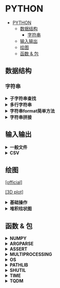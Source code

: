 # PYTHON

- [PYTHON](#python)
  - [数据结构](#数据结构)
    - [字符串](#字符串)
  - [输入输出](#输入输出)
  - [绘图](#绘图)
  - [函数 & 包](#函数--包)

## 数据结构

### 字符串

<details>
<summary><b>子字符串查找</b></summary>

`str.find(sub,start,end)`

返回第一个子字符串的初始索引；若没找到，返回`-1`。

</details>

<details>
<summary><b>多行字符串</b></summary>

```python3
print("""Hello!
Welcome!
Goodbye!"""
)
```

```bash
Hello!
Welcome!
Goodbye!
```

尽量不要缩进，否则输出也有缩进。

</details>

<details>
<summary><b>字符串format简单方法</b></summary>

应该是3.8的新特性。

```python3
name = 'Ryan'
print(f'My name is {name}.')
```

```bash
My name is Ryan.
```

</details>

<details>
<summary><b>字符串拼接</b></summary>

```python3
a = 'Hello ' + 'World!'
print(a)

b = (
    'Hello '
    'World!'
    )
print(b)
```

```bash
Hello World!
Hello World!
```

注意，第二种写法没有逗号，否则就变成tuple了。

</details>

## 输入输出

<details>
<summary><b>一般文件</b></summary>

```python3
fp = open("xxx.txt", 'w')
fp.write("haha\nhaha")
fp.close()
```

逐行读：

```python3
while True:
    line = fp.readline()
    if not line:
        break
```

numpy提供了更快的二进制读写方式：`np.fromfile(fp, dtype=np.uint8, count=block_size)`

</details>

<details>
<summary><b>CSV</b></summary>

一般文件读取方法：

```python3
import csv

csv_path = 'demo.csv'

# read
csv_fp = open(csv_path, 'r', newline='')
reader = csv.reader(csv_fp)
for line_list in reader:
    print(line_list)

# write
csv_fp = open(csv_path, 'w', newline='')
writer = csv.writer(csv_fp)
writer.writerow(['index_vid','psnr_ori','psnr_enh','dpsnr','name_vid'])

csv_fp.close()
```

更智能：

```python3
import pandas as pd

df = pd.read_csv(csv_file)
saved_column = df.column_name  # you can also use df['column_name']
```

</details>

## 绘图

[[official]](https://matplotlib.org/tutorials/introductory/pyplot.html)

[[3D plot]](https://blog.csdn.net/u014636245/article/details/82799573)

<details>
<summary><b>基础操作</b></summary>

```python3
import matplotlib.pyplot as plt

plt.plot(result)

plt.title(f'dMSE, QP={qp}')
plt.xlabel('TV')
plt.ylabel('dMSE')

plt.show()

plt.savefig('demo.png')
```

</details>

<details>
<summary><b>堆积柱状图</b></summary>

每次`bar`都建立在底层bar之上。

```python3
plt.bar(index_lst, new_y_lst, width=3, bottom=old_y_acc_lst)
```

默认hold，直至`plt.show()`

</details>

## 函数 & 包

<details>
<summary><b>NUMPY</b></summary>

> random

```python3
np.random.choice(a_list)
```

从列表或迭代器中随机选一个。

> reshape

`resize`没有返回值，`reshape`有。

</details>

<details>
<summary><b>ARGPARSE</b></summary>

> 常规用法

- 设置长+短命名，注意引用时为长命名。
- 设置默认值，使用时可缺省，方便。
- 写一段话，描述参数的含义，方便理解。

```python3
import argparse

parser = argparse.ArgumentParser()
parser.add_argument('-io_v', '--io_val', type=str, \
    default="disk", \
    help="IO backend for validation: (lmdb | disk*)."
    )

opts = parser.parse_args()
print(opts.io_val)

opts_dict = vars(opts)  # 转换成字典，方便log逐行打印
log_fp.write(opts_dict['io_val'] + '\n')
```

> 输入列表

```python3
parser = argparse.ArgumentParser()
parser.add_argument('gpu', metavar='N', type=int, nargs='+')
args = parser.parse_args()
print(args.gpu)

python test.py 0 1 2 3
```

有时可以对参数分组（例如训练集和测试集都有相同含义的参数）：

```python3
group1 = parser.add_argument_group("group 1")
group2 = parser.add_argument_group("group 2")

group1.add_argument("--option1")
group2.add_argument("--option2")
```

</details>

<details>
<summary><b>ASSERT</b></summary>

```python3
assert not op.exists(a_path), "ALREADY EXISTS!"

a = "haha"
b = "hahha"
assert a in b, (f"{a} is not in "
    f"{b}!")
```

</details>

<details>
<summary><b>MULTIPROCESSING</b></summary>

> Pool of Workers

- `apply_async`：支持异步，非阻塞，返回结果后回调。
- `map`：阻塞，直至结果返回。
- `close`：关闭进程池，不再接受新任务。
- `join`：主进程阻塞，等待子进程退出。要在`close`后使用。

```python3
import multiprocessing as mp
import time


def func_demo(proc_id):
    print(f"start {proc_id}")
    time.sleep(3)
    print(f"end {proc_id}")


if __name__ == '__main__':  # windows下要写在里面
    pool = mp.Pool(processes=2)  # 最多2个进程并行
    proc_id_list = list(range(4)) # 0 -> 3
    for proc_id in proc_id_list:
        pool.apply_async(func=func_demo, args=(proc_id, ))
    pool.close()  # 禁止新进程加入
    pool.join()  # 阻塞，等所有子进程结束（再完成后面代码）
```

```bash
start 0
start 1
end 0
end 1
start 2
start 3
end 2
end 3
```

可以看到，同时只有2个进程并行。即当0和1执行后，循环阻塞，直至0结束后，2或3才开始执行。

> 代码记录

曾经在`pool.apply_asygn(func)`外面写`pbar.update()`。

后果就是，pbar速度飞快，然而`func()`却没有执行完。

通过查看htop可知，`apply_sygn(func)`是创建了众多进程，并且不受外部代码影响（不堵塞），直到`pool.close()`。

因此，`pbar.update()`最好放到`callback()`内部。否则进度是虚假的。

```python3
...
callback=lambda x :pbar.update(1)
```

注意得有一个形参x。因为callback必须接收参数，哪怕是无用的。
能放到`func()`里吗？貌似可以，但冲突很严重，速度慢。

> 背景知识

[[进程 vs. 线程]](https://zhuanlan.zhihu.com/p/76343641)

当我们启动程序时，系统中至少启动了一个对应进程。而一个进程可以包含多个线程。
这些线程可以共享进程空间中的内存空间。如果不加以管理，程序容易发生逻辑错误。
因此常用锁或信号量等机制来限制公共资源的使用。

作者开启了python中的多线程，发现单线程和多线程在速度上几乎没有区别。
原因：在python中，同一时刻只有一个线程运行，约束方式即GIL锁。
因此，python的多线程不是并行，而是并发。

![python-1](../imgs/python-1.jpg)

如图，python在工作一段时间（check interval）后，会主动释放GIL，让其他线程也参与工作。
在python3中，该间隔为15ms。

为了sidestep GIL问题，我们可以使用多进程而不是多线程。
由于不同进程是在不同GPU上执行的，因此可实现真正的并行。

[[回调函数]](https://www.zhihu.com/question/19801131)

回调函数（callback）：当func结束时，会调用回调函数；回调函数的参数即func的返回值。
显然，为了实现回调，我们需要将callback函数传递给func。
回调函数使得功能剥离，更灵活。

</details>

<details>
<summary><b>OS</b></summary>

也可以使用Python3自带的最新模块PATHLIB。

> 创建路径

判断路径是否存在，若不存在则创建：

```python3
if not os.exists(ADir):
    os.makedirs(ADir)
```

> 合成路径

```python3
import os.path as op
os.path.join("/home", "usrname")
```

> 提取最高层文件夹名

```python3
os.path.basename("/home/usrname/xxx.yuv").split(".")[0]
```

> 删除路径

```python3
os.removedirs(ADir)  # 只能删除空路径
```

> 获取当前工作路径

```python3
print(os.getcwd())
```

</details>

<details>
<summary><b>PATHLIB</b></summary>

> 和繁杂的`os.path`说拜拜。

```python3
from pathlib import Path

root_path = Path('C:/Files')  # 你没看错，无论系统，都用正斜杠即可！
file_path = root_path / 'file.csv'  # 比op简单多了

file_path.stem  # file
file_path.name  # file.csv
file_path.suffix  # csv
file_path.exists()  # True

a_Path_object.mkdir(parents=True)  # 可以代替makedirs的功能

a_path = Path('/aa/bb/cc')
a_path.name -> 'cc'

str(a_path) -> 转变回正常字符串，可以执行`split`等操作

a_path.rename('/foo')  --> 字符串或Path对象都可以
```

</details>

<details>
<summary><b>SHUTIL</b></summary>

```python3
shutil.rmtree(APath)  # 递归删除文件夹及文件
```

</details>

<details>
<summary><b>TIME</b></summary>

- `time.time()`：返回时间戳

</details>

<details>
<summary><b>TQDM</b></summary>

> 基础用法

```python3
from tqdm import tqdm

for i in tqdm(range(1e3)):
    pass
```

> 简化

```python3
from tqdm import trange

for i in trange(1e3):
    pass
```

> 手动控制更新

```python3
from tqdm import tqdm

with tqdm(total=1e3) as pbar:
    for i in range(1e2):
        pbar.update(10)  # 每次更新，进度+10
```

> 设置文字描述

```python3
from tqdm import tqdm

pbar = tqdm([name1, name2, name3])
for name in pbar:
    pbar.set_description("processing %s" % name)
```

> 进一步设置属性（如宽度和描述）

```python3
# 可以避免太宽换行显示
tqdm(alist, ncols=80)

# 可以把eta等去掉，只保留描述，百分比和bar
with tqdm(
    total=60*24,
    ncols=40,
    bar_format='{desc}{percentage:.1f}% |{bar}|'
    ) as pbar:
    pbar.update(accum_minute)
```

> 关闭对象

如果有多个pbar，一定要在每个pbar完成使命后`pbar.close()`，否则不换行。

</details>
